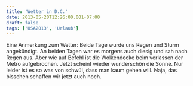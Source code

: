 ```yaml
---
title: 'Wetter in D.C.'
date: 2013-05-20T12:26:00.001-07:00
draft: false
tags: ['USA2013', 'Urlaub']
---
```


Eine Anmerkung zum Wetter: Beide Tage wurde uns Regen und Sturm angekündigt. An beiden Tagen war es morgens auch diesig und sah nach Regen aus. Aber wie auf Befehl ist die Wolkendecke beim verlassen der Metro aufgebrochen. Jetzt scheint wieder wunderschön die Sonne. Nur leider ist es so was von schwül, dass man kaum gehen will. Naja, das bisschen schaffen wir jetzt auch noch.
